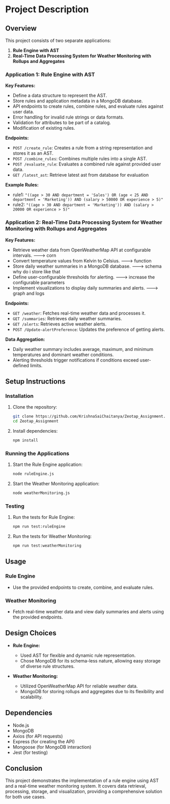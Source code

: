 # Project Description

## Overview

This project consists of two separate applications:

1. **Rule Engine with AST**
2. **Real-Time Data Processing System for Weather Monitoring with Rollups and Aggregates**

### Application 1: Rule Engine with AST

**Key Features:**
- Define a data structure to represent the AST.
- Store rules and application metadata in a MongoDB database.
- API endpoints to create rules, combine rules, and evaluate rules against user data.
- Error handling for invalid rule strings or data formats.
- Validation for attributes to be part of a catalog.
- Modification of existing rules.

**Endpoints:**
- `POST /create_rule`: Creates a rule from a string representation and stores it as an AST.
- `POST /combine_rules`: Combines multiple rules into a single AST.
- `POST /evaluate_rule`: Evaluates a combined rule against provided user data.
- `GET /latest_ast`: Retrieve latest ast from database for evaluation

**Example Rules:**
- rule1: `"((age > 30 AND department = 'Sales') OR (age < 25 AND department = 'Marketing')) AND (salary > 50000 OR experience > 5)"`
- rule2: `"((age > 30 AND department = 'Marketing')) AND (salary > 20000 OR experience > 5)"`

### Application 2: Real-Time Data Processing System for Weather Monitoring with Rollups and Aggregates


**Key Features:**
- Retrieve weather data from OpenWeatherMap API at configurable intervals. ---> corn
- Convert temperature values from Kelvin to Celsius. ---> function
- Store daily weather summaries in a MongoDB database. ---> schema why do i store like that
- Define user-configurable thresholds for alerting. ---> increase the configurable parameters
- Implement visualizations to display daily summaries and alerts. ---> graph and logs

**Endpoints:**
- `GET /weather`: Fetches real-time weather data and processes it.
- `GET /summaries`: Retrieves daily weather summaries.
- `GET /alerts`: Retrieves active weather alerts.
- `POST /Update-alertPreference`: Updates the preference of getting alerts.

**Data Aggregation:**
- Daily weather summary includes average, maximum, and minimum temperatures and dominant weather conditions.
- Alerting thresholds trigger notifications if conditions exceed user-defined limits.

## Setup Instructions

### Installation

1. Clone the repository:
    ```sh
    git clone https://github.com/KrishnaSaiChaitanya/Zeotap_Assignment.git
    cd Zeotap_Assignment
    ```

2. Install dependencies:
    ```sh
    npm install
    ```

### Running the Applications

1. Start the Rule Engine application:
    ```sh
    node ruleEngine.js
    ```

2. Start the Weather Monitoring application:
    ```sh
    node weatherMonitoring.js
    ```

### Testing

1. Run the tests for Rule Engine:
    ```sh
    npm run test:ruleEngine
    ```

2. Run the tests for Weather Monitoring:
    ```sh
    npm run test:weatherMonitoring
    ```

## Usage

### Rule Engine

- Use the provided endpoints to create, combine, and evaluate rules.

### Weather Monitoring

- Fetch real-time weather data and view daily summaries and alerts using the provided endpoints.

## Design Choices

- **Rule Engine:**
    - Used AST for flexible and dynamic rule representation.
    - Chose MongoDB for its schema-less nature, allowing easy storage of diverse rule structures.

- **Weather Monitoring:**
    - Utilized OpenWeatherMap API for reliable weather data.
    - MongoDB for storing rollups and aggregates due to its flexibility and scalability.

## Dependencies

- Node.js
- MongoDB
- Axios (for API requests)
- Express (for creating the API)
- Mongoose (for MongoDB interaction)
- Jest (for testing)

## Conclusion

This project demonstrates the implementation of a rule engine using AST and a real-time weather monitoring system. It covers data retrieval, processing, storage, and visualization, providing a comprehensive solution for both use cases.
